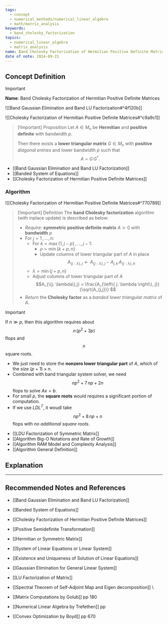 ```yaml
---
tags:
  - concept
  - numerical_methods/numerical_linear_algebra
  - math/matrix_analysis
keywords:
  - band_cholesky_factorization
topics:
  - numerical_linear_algebra
  - matrix_analysis
name: Band Cholesky Factorization of Hermitian Positive Definite Matrices
date of note: 2024-09-21
---
```


## Concept Definition

>[!important]
>**Name**: Band Cholesky Factorization of Hermitian Positive Definite Matrices

![[Band Gaussian Elimination and Band LU Factorization#^4f120b]]

![[Cholesky Factorization of Hermitian Positive Definite Matrices#^c9a9c1]]

>[!important] Proposition
>Let $A\in M_{n}$ be **Hermitian** and **positive definite** with bandwidth $p$.
>
>Then there exists a **lower triangular matrix** $G \in M_{n}$ with **positive** *diagonal entries* and lower bandwidth $p$ such that $$A = G\,G^{*}.$$

- [[Band Gaussian Elimination and Band LU Factorization]]
- [[Banded System of Equations]]
- [[Cholesky Factorization of Hermitian Positive Definite Matrices]]

### Algorithm

![[Cholesky Factorization of Hermitian Positive Definite Matrices#^770789]]

>[!important] Definition
>The **band Cholesky factorization** algorithm (with inplace update) is described as below:
>- *Require*: **symmetric positive definite matrix** $A \succ 0$ with **bandwidth** $p$
>- For $j=1\,{,}\ldots{,}\,n$:
>	- For $k=\max\left\{1, j-p \right\}\,{,}\ldots{,}\,j-1$:
>		- $\rho = \min\left\{ k+p, n \right\}$
>		- Update columns of lower triangular part of $A$ in place $$A_{\left\{ j:\lambda \right\}, j} \leftarrow A_{\left\{ j:\lambda \right\}, j} - A_{j,k}\,A_{\{j:\lambda\},k}$$
>	- $\lambda = \min\left\{ j+p, n \right\}$
>	- Adjust columns of lower triangular part of $A$  $$A_{\{j: \lambda\},j} = \frac{A_{\left\{ j: \lambda \right\}, j}}{\sqrt{A_{j,j}}} $$
>- *Return* the **Cholesky factor** as a *banded lower triangular matrix*  of $A$.

>[!important]
>If $n \gg  p$, then this algorithm requires about $$n\,\left( p^2  + 3p\right)$$ flops and $$n$$ square roots.
>
>- We just need to store the **nonzero lower triangular part** of $A$, which of the size $(p+1)\times n$.
>- Combined with band triangular system solver, we need $$np^2 + 7\,np + 2n$$ flops to solve $Ax= b$.
>- For small $p$, the **square roots** would requires a significant portion of computation. 
>- If we use $LDL^{T}$, it woudl take $$np^2 + 8\,np + n$$ flops with *no additional square roots*.

- [[LDU Factorization of Symmetric Matrix]]
- [[Algorithm Big-O Notations and Rate of Growth]]
- [[Algorithm RAM Model and Complexity Analysis]]
- [[Algorithm General Definition]]


## Explanation





-----------
##  Recommended Notes and References


- [[Band Gaussian Elimination and Band LU Factorization]]
- [[Banded System of Equations]]

- [[Cholesky Factorization of Hermitian Positive Definite Matrices]]
- [[Positive Semidefinite Transformation]]
- [[Hermitian or Symmetric Matrix]]


- [[System of Linear Equations or Linear System]]
- [[Existence and Uniqueness of Solution of Linear Equations]]
- [[Gaussian Elimination for General Linear System]]
- [[LU Factorization of Matrix]]


- [[Spectral Theorem of Self-Adjoint Map and Eigen decomposition]]
\

- [[Matrix Computations by Golub]] pp 180 
- [[Numerical Linear Algebra by Trefethen]] pp 
- [[Convex Optimization by Boyd]] pp 670